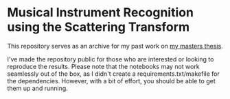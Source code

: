 # Musical Instrument Recognition using the Scattering Transform

This repository serves as an archive for my past work on [my masters thesis]([https://kth.diva-portal.org/smash/record.jsf?dswid=-310&pid=diva2%3A1466885&c=2&searchType=SIMPLE&language=en&query=carl+nystr%C3%B6mer&af=%5B%5D&aq=%5B%5B%5D%5D&aq2=%5B%5B%5D%5D&aqe=%5B%5D&noOfRows=50&sortOrder=author_sort_asc&sortOrder2=title_sort_asc&onlyFullText=false&sf=all](https://kth.diva-portal.org/smash/record.jsf?pid=diva2%3A1474357&dswid=-4372)https://kth.diva-portal.org/smash/record.jsf?pid=diva2%3A1474357&dswid=-4372). 

I've made the repository public for those who are interested or looking to reproduce the results. Please note that the notebooks may not work seamlessly out of the box, as I didn't create a requirements.txt/makefile for the dependencies. However, with a bit of effort, you should be able to get them up and running.
